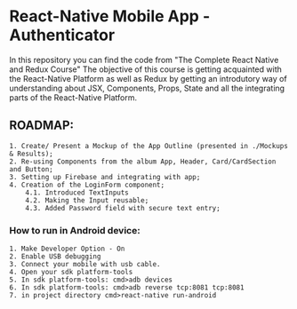 # React-Native Mobile App - Authenticator

In this repository you can find the code from "The Complete React Native and Redux Course"
The objective of this course is getting acquainted with the React-Native Platform as well as Redux
by getting an introdutory way of understanding about JSX, Components, Props, State and all the integrating parts of the React-Native Platform.


## ROADMAP:
	1. Create/ Present a Mockup of the App Outline (presented in ./Mockups & Results);
	2. Re-using Components from the album App, Header, Card/CardSection and Button;
	3. Setting up Firebase and integrating with app;
	4. Creation of the LoginForm component;
		4.1. Introduced TextInputs
		4.2. Making the Input reusable;
		4.3. Added Password field with secure text entry; 

### How to run in Android device: 
	1. Make Developer Option - On
	2. Enable USB debugging	
	3. Connect your mobile with usb cable.
	4. Open your sdk platform-tools 
	5. In sdk platform-tools: cmd>adb devices
	6. In sdk platform-tools: cmd>adb reverse tcp:8081 tcp:8081 
	7. in project directory cmd>react-native run-android   